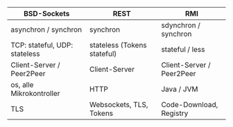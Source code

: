 BSD-Sockets | REST | RMI
-|-|-
asynchron / synchron | synchron | sdynchron / synchron
TCP: stateful, UDP: stateless | stateless (Tokens stateful) | stateful / less
Client-Server / Peer2Peer | Client-Server | Client-Server / Peer2Peer
os, alle Mikrokontroller | HTTP | Java / JVM
TLS | Websockets, TLS, Tokens | Code-Download, Registry

